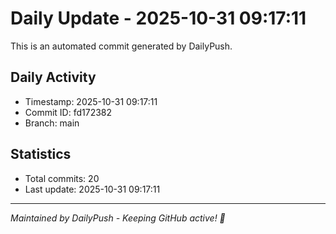 # Daily Update - 2025-10-31 09:17:11

This is an automated commit generated by DailyPush.

## Daily Activity
- Timestamp: 2025-10-31 09:17:11
- Commit ID: fd172382
- Branch: main

## Statistics
- Total commits: 20
- Last update: 2025-10-31 09:17:11

---
*Maintained by DailyPush - Keeping GitHub active! 🚀*
